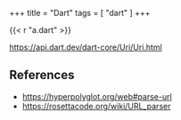 +++
title = "Dart"
tags = [ "dart" ]
+++

{{< r "a.dart" >}}

<https://api.dart.dev/dart-core/Uri/Uri.html>

## References

- <https://hyperpolyglot.org/web#parse-url>
- <https://rosettacode.org/wiki/URL_parser>
